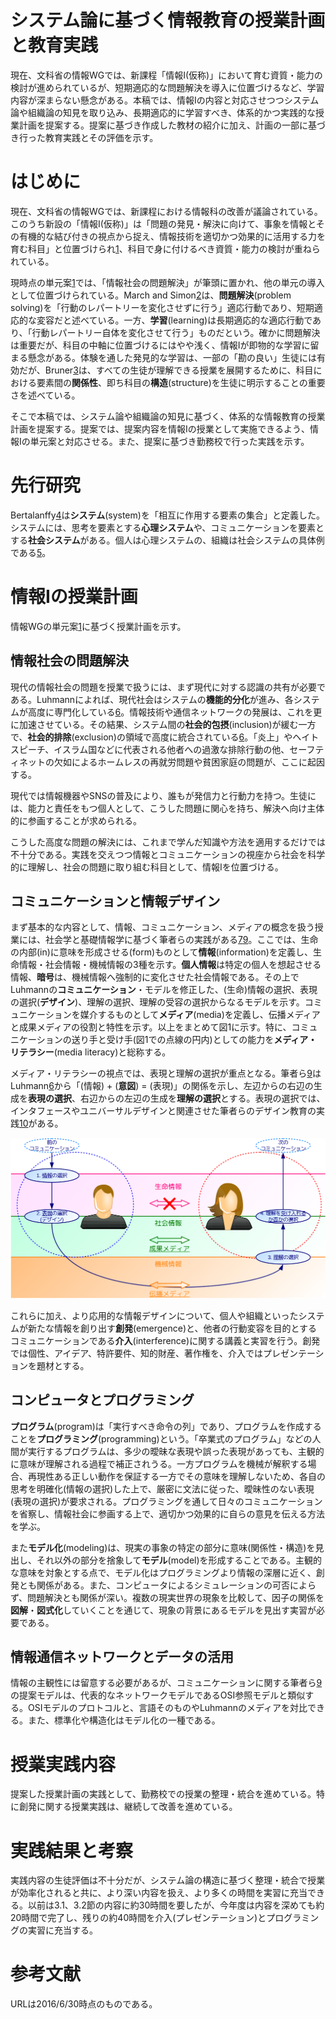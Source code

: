 # システム論に基づく情報教育の授業計画と教育実践
現在、文科省の情報WGでは、新課程「情報I(仮称)」において育む資質・能力の検討が進められているが、短期適応的な問題解決を導入に位置づけるなど、学習内容が深まらない懸念がある。本稿では、情報Iの内容と対応させつつシステム論や組織論の知見を取り込み、長期適応的に学習すべき、体系的かつ実践的な授業計画を提案する。提案に基づき作成した教材の紹介に加え、計画の一部に基づき行った教育実践とその評価を示す。


はじめに
========

現在、文科省の情報WGでは、新課程における情報科の改善が議論されている。このうち新設の「情報I(仮称)」は「問題の発見・解決に向けて、事象を情報とその有機的な結び付きの視点から捉え、情報技術を適切かつ効果的に活用する力を育む科目」と位置づけられ[1]、科目で身に付けるべき資質・能力の検討が重ねられている。

現時点の単元案[1]では、「情報社会の問題解決」が筆頭に置かれ、他の単元の導入として位置づけられている。March and Simon[2]は、**問題解決**(problem solving)を「行動のレパートリーを変化させずに行う」適応行動であり、短期適応的な変容だと述べている。一方、**学習**(learning)は長期適応的な適応行動であり、「行動レパートリー自体を変化させて行う」ものだという。確かに問題解決は重要だが、科目の中軸に位置づけるにはやや浅く、情報Iが即物的な学習に留まる懸念がある。体験を通した発見的な学習は、一部の「勘の良い」生徒には有効だが、Bruner[3]は、すべての生徒が理解できる授業を展開するために、科目における要素間の**関係性**、即ち科目の**構造**(structure)を生徒に明示することの重要さを述べている。

そこで本稿では、システム論や組織論の知見に基づく、体系的な情報教育の授業計画を提案する。提案では、提案内容を情報Iの授業として実施できるよう、情報Iの単元案と対応させる。また、提案に基づき勤務校で行った実践を示す。

先行研究
========

Bertalanffy[4]は**システム**(system)を「相互に作用する要素の集合」と定義した。システムには、思考を要素とする**心理システム**や、コミュニケーションを要素とする**社会システム**がある。個人は心理システムの、組織は社会システムの具体例である[5][6]。

情報Iの授業計画
===============

情報WGの単元案[1]に基づく授業計画を示す。

情報社会の問題解決
------------------

現代の情報社会の問題を授業で扱うには、まず現代に対する認識の共有が必要である。Luhmannによれば、現代社会はシステムの**機能的分化**が進み、各システムが高度に専門化している[6]。情報技術や通信ネットワークの発展は、これを更に加速させている。その結果、システム間の**社会的包摂**(inclusion)が緩む一方で、**社会的排除**(exclusion)の領域で高度に統合されている[6]。「炎上」やヘイトスピーチ、イスラム国などに代表される他者への過激な排除行動の他、セーフティネットの欠如によるホームレスの再就労問題や貧困家庭の問題が、ここに起因する。

現代では情報機器やSNSの普及により、誰もが発信力と行動力を持つ。生徒には、能力と責任をもつ個人として、こうした問題に関心を持ち、解決へ向け主体的に参画することが求められる。

こうした高度な問題の解決には、これまで学んだ知識や方法を適用するだけでは不十分である。実践を交えつつ情報とコミュニケーションの視座から社会を科学的に理解し、社会の問題に取り組む科目として、情報Iを位置づける。

コミュニケーションと情報デザイン
--------------------------------

まず基本的な内容として、情報、コミュニケーション、メディアの概念を扱う授業には、社会学と基礎情報学に基づく筆者らの実践がある[7][8][9]。ここでは、生命の内部(in)に意味を形成させる(form)ものとして**情報**(information)を定義し、生命情報・社会情報・機械情報の3種を示す。**個人情報**は特定の個人を想起させる情報、**暗号**は、機械情報へ強制的に変化させた社会情報である。その上でLuhmannの**コミュニケーション**・モデルを修正した、(生命)情報の選択、表現の選択(**デザイン**)、理解の選択、理解の受容の選択からなるモデルを示す。コミュニケーションを媒介するものとして**メディア**(media)を定義し、伝播メディアと成果メディアの役割と特性を示す。以上をまとめて図1に示す。特に、コミュニケーションの送り手と受け手(図1での点線の円内)としての能力を**メディア・リテラシー**(media literacy)と総称する。

メディア・リテラシーの視点では、表現と理解の選択が重点となる。筆者ら[9]はLuhmann[6]から「(情報) + (**意図**) = (表現)」の関係を示し、左辺からの右辺の生成を**表現の選択**、右辺からの左辺の生成を**理解の選択**とする。表現の選択では、インタフェースやユニバーサルデザインと関連させた筆者らのデザイン教育の実践[10]がある。

![図1 コミュニケーション・モデル](model-comm.svg)

これらに加え、より応用的な情報デザインについて、個人や組織といったシステムが新たな情報を創り出す**創発**(emergence)と、他者の行動変容を目的とするコミュニケーションである**介入**(interference)に関する講義と実習を行う。創発では個性、アイデア、特許要件、知的財産、著作権を、介入ではプレゼンテーションを題材とする。

コンピュータとプログラミング
----------------------------

**プログラム**(program)は「実行すべき命令の列」であり、プログラムを作成することを**プログラミング**(programming)という。「卒業式のプログラム」などの人間が実行するプログラムは、多少の曖昧な表現や誤った表現があっても、主観的に意味が理解される過程で補正されうる。一方プログラムを機械が解釈する場合、再現性ある正しい動作を保証する一方でその意味を理解しないため、各自の思考を明確化(情報の選択)した上で、厳密に文法に従った、曖昧性のない表現(表現の選択)が要求される。プログラミングを通して日々のコミュニケーションを省察し、情報社会に参画する上で、適切かつ効果的に自らの意見を伝える方法を学ぶ。

また**モデル化**(modeling)は、現実の事象の特定の部分に意味(関係性・構造)を見出し、それ以外の部分を捨象して**モデル**(model)を形成することである。主観的な意味を対象とする点で、モデル化はプログラミングより情報の深層に近く、創発とも関係がある。また、コンピュータによるシミュレーションの可否によらず、問題解決とも関係が深い。複数の現実世界の現象を比較して、因子の関係を**図解**・**図式化**していくことを通じて、現象の背景にあるモデルを見出す実習が必要である。

情報通信ネットワークとデータの活用
----------------------------------

情報の主観性には留意する必要があるが、コミュニケーションに関する筆者ら[9]の提案モデルは、代表的なネットワークモデルであるOSI参照モデルと類似する。OSIモデルのプロトコルと、言語そのものやLuhmannのメディアを対比できる。また、標準化や構造化はモデル化の一種である。

授業実践内容
============

提案した授業計画の実践として、勤務校での授業の整理・統合を進めている。特に創発に関する授業実践は、継続して改善を進めている。

実践結果と考察
==============

実践内容の生徒評価は不十分だが、システム論の構造に基づく整理・統合で授業が効率化されると共に、より深い内容を扱え、より多くの時間を実習に充当できる。以前は3.1、3.2節の内容に約30時間を要したが、今年度は内容を深めても約20時間で完了し、残りの約40時間を介入(プレゼンテーション)とプログラミングの実習に充当する。

参考文献
========

URLは2016/6/30時点のものである。

[1]: http://www.mext.go.jp/b_menu/shingi/chukyo/chukyo3/059/siryo/__icsFiles/afieldfile/2016/06/16/1371925_2.pdf "文科省中教審 初等中等教育分科会 教育課程部会 情報WG, 高等学校情報科（各学科に共通する教科）の改善について(第8回配付資料)"

[2]: http://amazon.jp/dp/4478021767 "James G. March, Herbert A. Simon, 『オーガニゼーションズ 第2版――現代組織論の原典』, ダイヤモンド社, 2014, ISBN: 4478021767"

[3]: http://amazon.jp/dp/4007301301 "J. S. Bruner, 『教育の過程』, 岩波書店, 1963"

[4]: http://amazon.jp/dp/4622025221 "Ludwig von Bertalanffy, 『一般システム理論――その基礎・発展・応用』, みすず書房, 1973, ISBN: 4622025221"

[5]: http://amazon.jp/dp/4478320020 "Chester I. Barnard, 『新訳 経営者の役割』, ダイヤモンド社, 1968, ISBN: 4478320020"

[6]: http://amazon.jp/dp/4478021767 "Christian Borch, 『ニクラス・ルーマン入門――社会システム理論とは何か』, 新泉社, 2014, ISBN: 4787714066"

[7]: http://jaeis.info/jaeis2016 "藤岡 健史, 大西 洋, 「情報一般の原理」を学ぶ情報教育カリキュラムの開発と評価－日本学術会議の参照基準に基づいた高校情報科の刷新に向けて－, JAEIS2016"

[8]: http://www.zenkojoken.jp/09kanagawa "藤岡 健史, 大西 洋, 下村 誠, 参照基準における「情報一般の原理」に関連する授業実践, 全高情研2016"

[9]: http://www.scribd.com/doc/299911454 "大西 洋, 藤岡 健史, コミュニケーション・情報・メディアの統合モデルに基づく教育実践, CIS2016"

[10]: http://www.scribd.com/doc/255147300 "大西 洋, 藤岡 健史, BADUIからユニバーサルデザインへ展開するデザイン教育実践, CIS2015"


